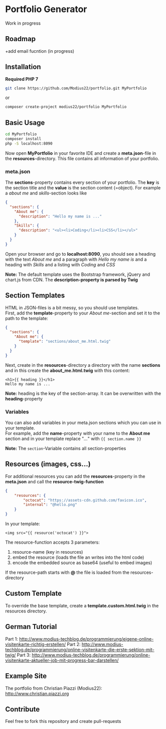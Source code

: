 # Portfolio Generator
Work in progress
## Roadmap
+add email fucntion (in progress)

## Installation
**Required PHP 7**

```bash
git clone https://github.com/Modius22/portfolio.git MyPortfolio
```
or
```bash
composer create-project modius22/portfolio MyPortfolio
```
## Basic Usage
```bash
cd MyPortfolio
composer install
php -S localhost:8090
```

Now open **MyPortfolio** in your favorite IDE and create a **meta.json**-file in the **resources**-directory.
This file contains all information of your portfolio.

### meta.json
The **sections**-property contains every section of your portfolio.
The **key** is the section title and the **value** is the section content (=object).
For example a *about me* and *skills*-section looks like
```json
{
  "sections": {
    "About me": {
      "description": "Hello my name is ..."
    },
    "Skills": {
      "description": "<ul><li>Coding</li><li>CSS</li></ul>"
    }    
  }
} 
```
Open your browser and go to **localhost:8090**, you should see a heading with the text *About me* and a paragraph with *Hello my name is* and a heading with *Skills* and a listing with *Coding* and *CSS* 

**Note:** The default template uses the Bootstrap framework, jQuery and chart.js from CDN. The **description-property is parsed by Twig**

## Section Templates
HTML in JSON-files is a bit messy, so you should use templates. \
First, add the **template**-property to your *About me*-section and set it to the path to the template:
```json
{
  "sections": {
    "About me": {
      "template": "sections/about_me.html.twig"
    }
  }
}
```
Next, create in the **resources**-directory a directory with the name **sections** and in this create the **about_me.html.twig** with this content:
```twig
<h1>{{ heading }}</h1>
Hello my name is ...
```
**Note:** heading is the key of the section-array. It can be overwritten with the **heading**-property

### Variables
You can also add variables in your meta.json sections which you can use in your template. \
For example, add the **name**-property with your name to the **About me** section and in your template replace "*...*" with ``{{ section.name }}``

**Note:** The ``section``-Variable contains all section-properties


## Resources (images, css...)
For additional resources you can add the **resources**-property in the **meta.json** and call the **resource-twig-function**
```json
{
    "resources": {
        "octocat": "https://assets-cdn.github.com/favicon.ico",
        "internal": "@hello.png"
    }
}
```
In your template:
```twig
<img src="{{ resource('octocat') }}">
```
The resource-function accepts 3 parameters:
1. resource-name (key in resources)
2. embed the resource (loads the file an writes into the html code)
3. encode the embedded source as base64 (useful to embed images)

If the resource-path starts with **@** the file is loaded from the resources-directory

## Custom Template
To override the base template, create a **template.custom.html.twig** in the resources directory.

## German Tutorial
Part 1: http://www.modius-techblog.de/programmierung/eigene-online-visitenkarte-richtig-erstellen/
Part 2: http://www.modius-techblog.de/programmierung/online-visitenkarte-die-erste-sektion-mit-twig/
Part 3: http://www.modius-techblog.de/programmierung/online-visitenkarte-aktueller-job-mit-progress-bar-darstellen/

## Example Site

The portfolio from Christian Piazzi (Modius22): http://www.christian.piazzi.org

## Contribute

Feel free to fork this repository and create pull-requests
